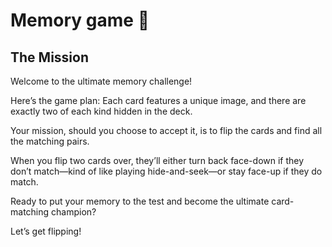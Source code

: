 # Memory game 🧠

## The Mission
Welcome to the ultimate memory challenge!

Here’s the game plan: Each card features a unique image, and there are exactly two of each kind hidden in the deck.

Your mission, should you choose to accept it, is to flip the cards and find all the matching pairs.

When you flip two cards over, they’ll either turn back face-down if they don’t match—kind of like playing hide-and-seek—or stay face-up if they do match.

Ready to put your memory to the test and become the ultimate card-matching champion?

Let’s get flipping!
